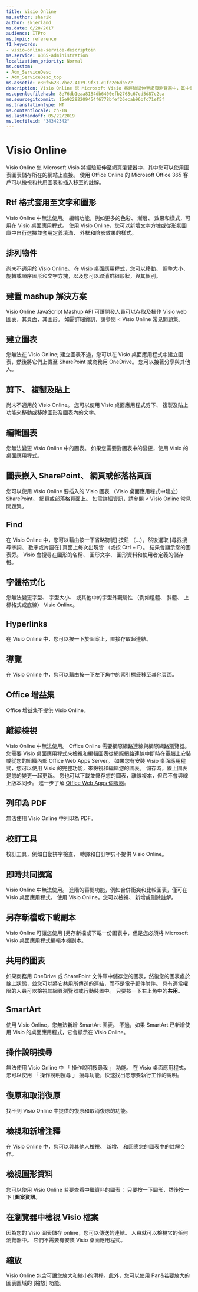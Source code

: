 ```yaml
---
title: Visio Online
ms.author: sharik
author: skjerland
ms.date: 6/28/2017
audience: ITPro
ms.topic: reference
f1_keywords:
- visio-online-service-descriptoin
ms.service: o365-administration
localization_priority: Normal
ms.custom:
- Adm_ServiceDesc
- Adm_ServiceDesc_top
ms.assetid: e30f5628-7be2-4179-9f31-c1fc2e6db572
description: Visio Online 您 Microsoft Visio 將經驗延伸至網頁瀏覽器中，其中您可以使用圖表圖表儲存所在的網站上直接。 使用 Office Online 的 Microsoft Office 365 客戶可以檢視和共用圖表和插入移至的註解。
ms.openlocfilehash: 8e76db1eaa8184db6400efb2768c67cd5d87c2ca
ms.sourcegitcommit: 15e92292209454f6778bfef26ecab96bfc71ef5f
ms.translationtype: MT
ms.contentlocale: zh-TW
ms.lasthandoff: 05/22/2019
ms.locfileid: "34342342"
---
```

# <a name="visio-online"></a>Visio Online

Visio Online 您 Microsoft Visio 將經驗延伸至網頁瀏覽器中，其中您可以使用圖表圖表儲存所在的網站上直接。 使用 Office Online 的 Microsoft Office 365 客戶可以檢視和共用圖表和插入移至的註解。
  
## <a name="apply-rich-formatting-to-text-and-shapes"></a>Rtf 格式套用至文字和圖形
<a name="BM_1"> </a>

Visio Online 中無法使用。 編輯功能，例如更多的色彩、 漸層、 效果和樣式，可用在 Visio 桌面應用程式。 使用 Visio Online，您可以新增文字方塊或從形狀圖庫中自行選擇並套用定義填滿、 外框和陰影效果的樣式。
  
## <a name="arrange-objects"></a>排列物件
<a name="BM_2"> </a>

尚未不適用於 Visio Online。 在 Visio 桌面應用程式，您可以移動、 調整大小、 旋轉或順序圖形和文字方塊，以及您可以取消群組形狀，與其個別。 
  
## <a name="build-mashup-solutions"></a>建置 mashup 解決方案
<a name="BM_3"> </a>

Visio Online JavaScript Mashup API 可讓開發人員可以存取及操作 Visio web 圖表，其頁面，其圖形。 如需詳細資訊，請參閱 < <b0>Visio Online 常見問題集</b0>。
  
## <a name="create-diagrams"></a>建立圖表
<a name="BM_4"> </a>

您無法在 Visio Online; 建立圖表不過，您可以在 Visio 桌面應用程式中建立圖表，然後將它們上傳至 SharePoint 或商務用 OneDrive。 您可以接著分享與其他人。
  
## <a name="cut-copy-and-paste"></a>剪下、 複製及貼上
<a name="BM_5"> </a>

尚未不適用於 Visio Online。 您可以使用 Visio 桌面應用程式剪下、 複製及貼上功能來移動或移除圖形及圖表內的文字。
  
## <a name="edit-diagrams"></a>編輯圖表
<a name="BM_6"> </a>

您無法變更 Visio Online 中的圖表。 如果您需要對圖表中的變更，使用 Visio 的桌面應用程式。
  
## <a name="embed-diagram-in-a-sharepoint-web-or-blog-page"></a>圖表嵌入 SharePoint、 網頁或部落格頁面
<a name="BM_7"> </a>

您可以使用 Visio Online 要插入的 Visio 圖表 （Visio 桌面應用程式中建立） SharePoint、 網頁或部落格頁面上。 如需詳細資訊，請參閱 < <b0>Visio Online 常見問題集</b0>。
  
## <a name="find"></a>Find
<a name="BM_8"> </a>

在 Visio Online 中，您可以藉由按一下省略符號] 按鈕 （...），然後選取 [尋找搜尋字詞、 數字或片語在] 頁面上每次出現皆 （或按 Ctrl + F）。 結果會顯示您的圖表旁。 Visio 會搜尋在圖形的名稱、 圖形文字、 圖形資料和使用者定義的儲存格。
  
## <a name="font-formatting"></a>字體格式化
<a name="BM_9"> </a>

您無法變更字型、 字型大小、 或其他中的字型外觀屬性 （例如粗體、 斜體、 上標格式或底線） Visio Online。
  
## <a name="hyperlinks"></a>Hyperlinks
<a name="BM_10"> </a>

在 Visio Online 中，您可以按一下於圖案上，直接存取超連結。
  
## <a name="navigation"></a>導覽
<a name="BM_11"> </a>

在 Visio Online 中，您可以藉由按一下左下角中的索引標籤移至其他頁面。
  
## <a name="office-add-ins"></a>Office 增益集
<a name="BM_12"> </a>

Office 增益集不提供 Visio Online。
  
## <a name="offline-viewing"></a>離線檢視
<a name="BM_13"> </a>

Visio Online 中無法使用。 Office Online 需要網際網路連線與網際網路瀏覽器。 您需要 Visio 桌面應用程式來檢視和編輯圖表從網際網路連線中斷時在電腦上安裝或從您的組織內部 Office Web Apps Server。 如果您有安裝 Visio 桌面應用程式，您可以使用 Visio 的完整功能，來檢視和編輯您的圖表。 儲存時，線上圖表是您的變更一起更新。 您也可以下載並儲存您的圖表，離線複本，但它不會與線上版本同步。 進一步了解 [Office Web Apps 伺服器](https://technet.microsoft.com/library/ff431685.aspx)。
  
## <a name="print-to-pdf"></a>列印為 PDF
<a name="BM_14"> </a>

無法使用 Visio Online 中列印為 PDF。
  
## <a name="proofing-tools"></a>校訂工具
<a name="BM_15"> </a>

校訂工具，例如自動拼字檢查、 轉譯和自訂字典不提供 Visio Online。
  
## <a name="real-time-co-authoring"></a>即時共同撰寫
<a name="BM_16"> </a>

Visio Online 中無法使用。 進階的審閱功能，例如合併衝突和比較圖表，僅可在 Visio 桌面應用程式。 使用 Visio Online，您可以檢視、 新增或刪除註解。
  
## <a name="save-as-or-download-a-copy"></a>另存新檔或下載副本
<a name="BM_17"> </a>

Visio Online 可讓您使用 [另存新檔或下載一份圖表中，但是您必須將 Microsoft Visio 桌面應用程式編輯本機副本。
  
## <a name="share-a-diagram"></a>共用的圖表
<a name="BM_18"> </a>

如果商務用 OneDrive 或 SharePoint 文件庫中儲存您的圖表，然後您的圖表處於線上狀態，並您可以將它共用所傳送的連結，而不是電子郵件附件。 具有適當權限的人員可以檢視其網頁瀏覽器或行動裝置中。 只要按一下右上角中的**共用**。 
  
## <a name="smartart"></a>SmartArt
<a name="BM_19"> </a>

使用 Visio Online，您無法新增 SmartArt 圖表。 不過，如果 SmartArt 已新增使用 Visio 的桌面應用程式，它會顯示在 Visio Online。
  
## <a name="tell-me"></a>操作說明搜尋
<a name="BM_20"> </a>

無法使用 Visio Online 中 「 操作說明搜尋我 」 功能。 在 Visio 桌面應用程式，您可以使用 「 操作說明搜尋 」 搜尋功能，快速找出您想要執行工作的說明。
  
## <a name="undo-and-redo"></a>復原和取消復原
<a name="BM_21"> </a>

找不到 Visio Online 中提供的復原和取消復原的功能。
  
## <a name="view-and-add-comments"></a>檢視和新增注釋
<a name="BM_22"> </a>

 在 Visio Online 中，您可以與其他人檢視、 新增、 和回應您的圖表中的註解合作。 
  
## <a name="view-shape-data"></a>檢視圖形資料
<a name="BM_23"> </a>

您可以使用 Visio Online 若要查看中繼資料的圖表： 只要按一下圖形，然後按一下 [**圖案資訊**。
  
## <a name="view-visio-files-in-the-browser"></a>在瀏覽器中檢視 Visio 檔案
<a name="BM_24"> </a>

因為您的 Visio 圖表儲存 online，您可以傳送的連結。 人員就可以檢視它的任何瀏覽器中。 它們不需要有安裝 Visio 桌面應用程式。
  
## <a name="zoom"></a>縮放
<a name="BM_25"> </a>

Visio Online 包含可讓您放大和縮小的滑桿。此外，您可以使用 Pan&amp;若要放大的圖表區域的 [縮放] 功能。
  

